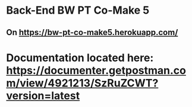# Back-End BW PT Co-Make 5 

## On https://bw-pt-co-make5.herokuapp.com/


# Documentation located here: https://documenter.getpostman.com/view/4921213/SzRuZCWT?version=latest